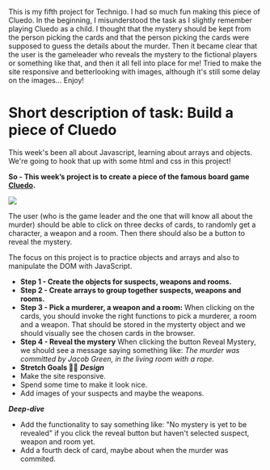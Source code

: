 This is my fifth project for Technigo. I had so much fun making this piece of Cluedo. In the beginning, I misunderstood the task as I slightly remember playing Cluedo as a child. I thought that the mystery should be kept from the person picking the cards and that the person picking the cards were supposed to guess the details about the murder. Then it became clear that the user is the gameleader who reveals the mystery to the fictional players or something like that, and then it all fell into place for me! Tried to make the site responsive and betterlooking with images, although it's still some delay on the images... Enjoy!


# Short description of task: Build a piece of Cluedo

This week's been all about Javascript, learning about arrays and objects. We're going to hook that up with some html and css in this project!

**So - This week’s project is to create a piece of the famous board game [Cluedo](https://en.wikipedia.org/wiki/Cluedo).**

![](https://cdn02.nintendo-europe.com/media/images/10_share_images/games_15/nintendo_switch_download_software_1/H2x1_NSwitchDS_Cluedo_image1600w.jpg)

The user (who is the game leader and the one that will know all about the murder) should be able to click on three decks of cards, to randomly get a character, a weapon and a room. Then there should also be a button to reveal the mystery.  

The focus on this project is to practice objects and arrays and also to manipulate the DOM with JavaScript.

- **Step 1 - Create the objects for suspects, weapons and rooms.**
- **Step 2 - Create arrays to group together suspects, weapons and rooms.**
- **Step 3 - Pick a murderer, a weapon and a room:**
When clicking on the cards, you should invoke the right functions to pick a murderer, a room and a weapon. 
That should be stored in the mysterty object and we should visually see the chosen cards in the browser.
- **Step 4 - Reveal the mystery**
When clicking the button Reveal Mystery, we should see a message saying something like:
*The murder was committed by Jacob Green, in the living room with a rope.*
- **Stretch Goals 🏃‍♂**
**_Design_**
- Make the site responsive.
- Spend some time to make it look nice.
- Add images of your suspects and maybe the weapons.

**_Deep-dive_**
- Add the functionality to say something like: "No mystery is yet to be revealed" if you click the reveal button but haven't selected suspect, weapon and room yet.
- Add a fourth deck of card, maybe about when the murder was commited.
